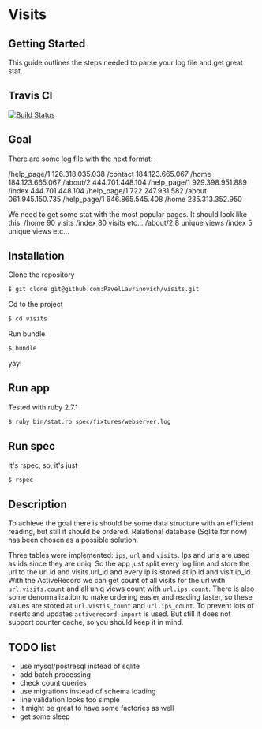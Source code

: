 # Visits

## Getting Started

This guide outlines the steps needed to parse your log file and get great stat.

## Travis CI

[![Build Status](https://travis-ci.com/PavelLavrinovich/visits.svg?branch=master)](https://travis-ci.com/PavelLavrinovich/visits)

## Goal

There are some log file with the next format:

/help_page/1 126.318.035.038
/contact 184.123.665.067
/home 184.123.665.067
/about/2 444.701.448.104
/help_page/1 929.398.951.889
/index 444.701.448.104
/help_page/1 722.247.931.582
/about 061.945.150.735
/help_page/1 646.865.545.408
/home 235.313.352.950

We need to get some stat with the most popular pages. It should look like this:
/home 90 visits /index 80 visits etc...
/about/2 8 unique views /index 5 unique views etc...

## Installation

Clone the repository

```sh
$ git clone git@github.com:PavelLavrinovich/visits.git
```

Cd to the project

```sh
$ cd visits
```

Run bundle

```sh
$ bundle
```

yay!

## Run app

Tested with ruby 2.7.1

```sh
$ ruby bin/stat.rb spec/fixtures/webserver.log
```

## Run spec

It's rspec, so, it's just

```sh
$ rspec
```

## Description

To achieve the goal there is should be some data structure with an efficient reading, but still it should be ordered. Relational database (Sqlite for now) has been chosen as a possible solution.

Three tables were implemented: `ips`, `url` and `visits`. Ips and urls are used as ids since they are uniq.
So the app just split every log line and store the url to the url.id and visits.url_id and every ip is stored at ip.id and visit.ip_id. With the ActiveRecord we can get count of all visits for the url with `url.visits.count` and all uniq views count with `url.ips.count`. There is also some denormalization to make ordering easier and reading faster, so these values are stored at `url.vistis_count` and `url.ips_count`. To prevent lots of inserts and updates `activerecord-import` is used. But still it does not support counter cache, so you should keep it in mind.

## TODO list

- use mysql/postresql instead of sqlite
- add batch processing
- check count queries
- use migrations instead of schema loading
- line validation looks too simple
- it might be great to have some factories as well
- get some sleep
